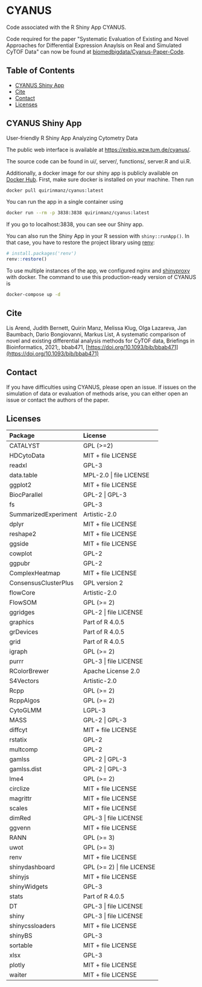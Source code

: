 # CYANUS

Code associated with the R Shiny App CYANUS. 

Code required for the paper "Systematic Evaluation of Existing and Novel Approaches for Differential Expression Anaylsis on Real and Simulated CyTOF Data" can now be found at [biomedbigdata/Cyanus-Paper-Code](https://github.com/biomedbigdata/Cyanus-Paper-Code). 


## Table of Contents
* [CYANUS Shiny App](#cyanus-shiny-app)
* [Cite](#cite)
* [Contact](#contact)
* [Licenses](#licenses)


## CYANUS Shiny App

User-friendly R Shiny App Analyzing Cytometry Data

The public web interface is available at https://exbio.wzw.tum.de/cyanus/.

The source code can be found in ui/, server/, functions/, server.R and ui.R. 

Additionally, a docker image for our shiny app is publicly available on [Docker
Hub](https://hub.docker.com/repository/docker/quirinmanz/cyanus).
First, make sure docker is installed on your machine. Then run

``` bash
docker pull quirinmanz/cyanus:latest
```

You can run the app in a single container using

``` bash
docker run --rm -p 3838:3838 quirinmanz/cyanus:latest
```

If you go to localhost:3838, you can see our Shiny app.

You can also run the Shiny App in your R session with `shiny::runApp()`.
In that case, you have to restore the project library using
[renv](https://rstudio.github.io/renv/articles/renv.html):

``` r
# install.packages('renv')
renv::restore()
```

To use multiple instances of the app, we configured nginx and [shinyproxy](https://www.shinyproxy.io/) with docker.
The command to use this production-ready version of CYANUS is
``` bash
docker-compose up -d
```

## Cite
Lis Arend, Judith Bernett, Quirin Manz, Melissa Klug, Olga Lazareva, Jan Baumbach, Dario Bongiovanni, Markus List, A systematic comparison of novel and existing differential analysis methods for CyTOF data, Briefings in Bioinformatics, 2021;, bbab471, [https://doi.org/10.1093/bib/bbab471](https://doi.org/10.1093/bib/bbab471)

## Contact
If you have difficulties using CYANUS, please open an issue. If issues on the simulation of data or evaluation of methods arise, you can either open an issue or contact the authors of the paper.

## Licenses
|Package              |License                        |
|:--------------------|:------------------------------|
|CATALYST             |GPL (>=2)                      |
|HDCytoData           |MIT + file LICENSE             |
|readxl               |GPL-3                          |
|data.table           |MPL-2.0 &#124; file LICENSE    |
|ggplot2              |MIT + file LICENSE             |
|BiocParallel         |GPL-2 &#124; GPL-3             |
|fs                   |GPL-3                          |
|SummarizedExperiment |Artistic-2.0                   |
|dplyr                |MIT + file LICENSE             |
|reshape2             |MIT + file LICENSE             |
|ggside               |MIT + file LICENSE             |
|cowplot              |GPL-2                          |
|ggpubr               |GPL-2                          |
|ComplexHeatmap       |MIT + file LICENSE             |
|ConsensusClusterPlus |GPL version 2                  |
|flowCore             |Artistic-2.0                   |
|FlowSOM              |GPL (>= 2)                     |
|ggridges             |GPL-2 &#124; file LICENSE      |
|graphics             |Part of R 4.0.5                |
|grDevices            |Part of R 4.0.5                |
|grid                 |Part of R 4.0.5                |
|igraph               |GPL (>= 2)                     |
|purrr                |GPL-3 &#124; file LICENSE      |
|RColorBrewer         |Apache License 2.0             |
|S4Vectors            |Artistic-2.0                   |
|Rcpp                 |GPL (>= 2)                     |
|RcppAlgos            |GPL (>= 2)                     |
|CytoGLMM             |LGPL-3                         |
|MASS                 |GPL-2 &#124; GPL-3             |
|diffcyt              |MIT + file LICENSE             |
|rstatix              |GPL-2                          |
|multcomp             |GPL-2                          |
|gamlss               |GPL-2 &#124; GPL-3             |
|gamlss.dist          |GPL-2 &#124; GPL-3             |
|lme4                 |GPL (>= 2)                     |
|circlize             |MIT + file LICENSE             |
|magrittr             |MIT + file LICENSE             |
|scales               |MIT + file LICENSE             |
|dimRed               |GPL-3 &#124; file LICENSE      |
|ggvenn               |MIT + file LICENSE             |
|RANN                 |GPL (>= 3)                     |
|uwot                 |GPL (>= 3)                     |
|renv                 |MIT + file LICENSE             |
|shinydashboard       |GPL (>= 2) &#124; file LICENSE |
|shinyjs              |MIT + file LICENSE             |
|shinyWidgets         |GPL-3                          |
|stats                |Part of R 4.0.5                |
|DT                   |GPL-3 &#124; file LICENSE      |
|shiny                |GPL-3 &#124; file LICENSE      |
|shinycssloaders      |MIT + file LICENSE             |
|shinyBS              |GPL-3                          |
|sortable             |MIT + file LICENSE             |
|xlsx                 |GPL-3                          |
|plotly               |MIT + file LICENSE             |
|waiter               |MIT + file LICENSE             |



